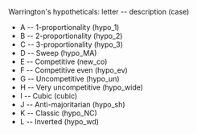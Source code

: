 Warrington's hypotheticals: letter -- description (case)

* A -- 1-proportionality (hypo_1)	
* B -- 2-proportionality (hypo_2)	 
* C -- 3-proportionality (hypo_3)
* D -- Sweep (hypo_MA)
* E -- Competitive (new_co)	 
* F -- Competitive even (hypo_ev)	
* G -- Uncompetitive (hypo_un)	 
* H -- Very uncompetitive (hypo_wide)	 
* I -- Cubic (cubic)	
* J -- Anti-majoritarian (hypo_sh)	 
* K -- Classic (hypo_NC)	 
* L -- Inverted (hypo_wd)